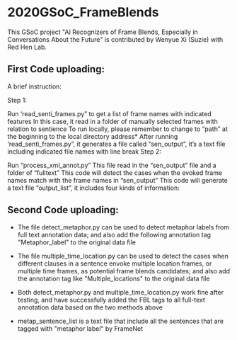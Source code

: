 # 2020GSoC_FrameBlends
This GSoC project "AI Recognizers of Frame Blends, Especially in Conversations About the Future" is contributed by Wenyue Xi (Suzie) with Red Hen Lab. 

## First Code uploading: 
A brief instruction:

Step 1:

Run ‘read_senti_frames.py” to get a list of frame names with indicated features
In this case, it read in a folder of manually selected frames with relation to sentience
To run locally, please remember to change to “path” at the beginning to the local directory address*
After running ‘read_senti_frames.py”, it generates a file called “sen_output”, it’s a text file including indicated file names with line break
Step 2:

Run “process_xml_annot.py”
This file read in the “sen_output” file and a folder of “fulltext”
This code will detect the cases when the evoked frame names match with the frame names in “sen_output”
This code will generate a text file “output_list”, it includes four kinds of information:


## Second Code uploading: 
- The file detect_metaphor.py can be used to detect metaphor labels from full text annotation data; and also add the following annotation tag "<FBL><Source>Metaphor_label</Source></FBL>" to the original data file 
- The file multiple_time_location.py can be used to detect the cases when different clauses in a sentence envoke multiple location frames, or multiple time frames, as potential frame blends candidates; and also add the annotation tag like "<FBL><Source>Multiple_locations</Source></FBL>" to the original data file 
- Both detect_metaphor.py and multiple_time_location.py work fine after testing, and have successfully added the FBL tags to all full-text annotation data based on the two methods above 

- metap_sentence_list is a text file that include all the sentences that are tagged with "metaphor label" by FrameNet 
